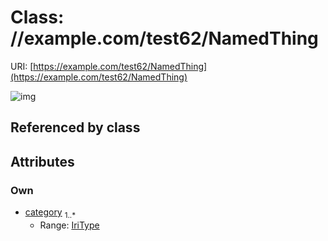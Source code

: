 
# Class: //example.com/test62/NamedThing




URI: [https://example.com/test62/NamedThing](https://example.com/test62/NamedThing)


![img](http://yuml.me/diagram/nofunky;dir:TB/class/[NamedThing&#124;category:iri_type%20%2B])

## Referenced by class


## Attributes


### Own

 * [category](category.md)  <sub>1..\*</sub>
     * Range: [IriType](types/IriType.md)
